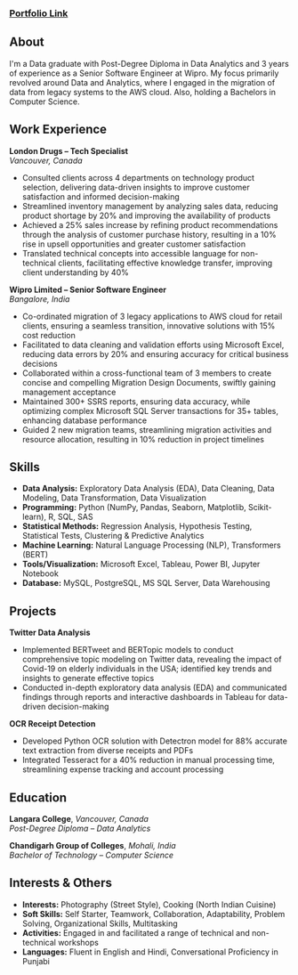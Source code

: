 ### [Portfolio Link](https://www.datascienceportfol.io/rushilsehgal)

## About
I'm a Data graduate with Post-Degree Diploma in Data Analytics and 3 years of experience as a Senior Software Engineer at Wipro. My focus primarily revolved around Data and Analytics, where I engaged in the migration of data from legacy systems to the AWS cloud. Also, holding a Bachelors in Computer Science.

## Work Experience
**London Drugs – Tech Specialist**                                                                                        
*Vancouver, Canada*
 - Consulted clients across 4 departments on technology product selection, delivering data-driven insights to improve customer satisfaction and informed decision-making
 - Streamlined inventory management by analyzing sales data, reducing product shortage by 20% and improving the availability of products
 - Achieved a 25% sales increase by refining product recommendations through the analysis of customer purchase history, resulting in a 10% rise in upsell opportunities and greater customer satisfaction
 - Translated technical concepts into accessible language for non-technical clients, facilitating effective knowledge transfer, improving client understanding by 40%

**Wipro Limited – Senior Software Engineer**                                                                             
*Bangalore, India*
 - Co-ordinated migration of 3 legacy applications to AWS cloud for retail clients, ensuring a seamless transition, innovative solutions with 15% cost reduction
 - Facilitated to data cleaning and validation efforts using Microsoft Excel, reducing data errors by 20% and ensuring accuracy for critical business decisions
 - Collaborated within a cross-functional team of 3 members to create concise and compelling Migration Design Documents, swiftly gaining management acceptance
 - Maintained 300+ SSRS reports, ensuring data accuracy, while optimizing complex Microsoft SQL Server transactions for 35+ tables, enhancing database performance
 - Guided 2 new migration teams, streamlining migration activities and resource allocation, resulting in 10% reduction in project timelines

## Skills
 - **Data Analysis:** Exploratory Data Analysis (EDA), Data Cleaning, Data Modeling, Data Transformation, Data Visualization
 - **Programming:** Python (NumPy, Pandas, Seaborn, Matplotlib, Scikit-learn), R, SQL, SAS
 - **Statistical Methods:** Regression Analysis, Hypothesis Testing, Statistical Tests, Clustering & Predictive Analytics
 - **Machine Learning:** Natural Language Processing (NLP), Transformers (BERT)
 - **Tools/Visualization:** Microsoft Excel, Tableau, Power BI, Jupyter Notebook
 - **Database:** MySQL, PostgreSQL, MS SQL Server, Data Warehousing

## Projects
**Twitter Data Analysis**
 - Implemented BERTweet and BERTopic models to conduct comprehensive topic modeling on Twitter data, revealing the impact of Covid-19 on elderly individuals in the USA; identified key trends and insights to generate effective topics
- Conducted in-depth exploratory data analysis (EDA) and communicated findings through reports and interactive dashboards in Tableau for data-driven decision-making

**OCR Receipt Detection**
 - Developed Python OCR solution with Detectron model for 88% accurate text extraction from diverse receipts and PDFs
 - Integrated Tesseract for a 40% reduction in manual processing time, streamlining expense tracking and account processing

## Education
**Langara College**, *Vancouver, Canada*                                                                                 
*Post-Degree Diploma – Data Analytics*

**Chandigarh Group of Colleges**, *Mohali, India*                                                                        
*Bachelor of Technology – Computer Science*

## Interests & Others
- **Interests:** Photography (Street Style), Cooking (North Indian Cuisine)
- **Soft Skills:** Self Starter, Teamwork, Collaboration, Adaptability, Problem Solving, Organizational Skills, Multitasking
- **Activities:** Engaged in and facilitated a range of technical and non-technical workshops
- **Languages:** Fluent in English and Hindi, Conversational Proficiency in Punjabi
